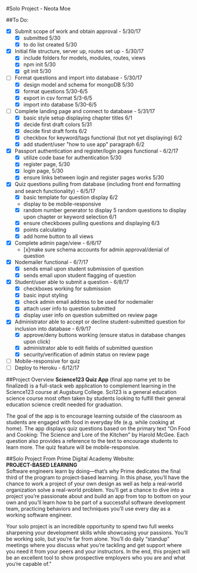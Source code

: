 #Solo Project - Neota Moe

##To Do:  


* [x] Submit scope of work and obtain approval - 5/30/17
	- [x] submitted 5/30
	- [x] to do list created 5/30
* [x] Initial file structure, server up, routes set up - 5/30/17
	- [x] include folders for models, modules, routes, views
	- [x] npm init 5/30
	- [x] git init 5/30
* [ ] Format questions and import into database - 5/30/17 
	- [x] design model and schema for mongoDB 5/30
	- [x] format questions 5/30-6/5
	- [x] export in csv format 5/3-6/5
	- [x] import into database 5/30-6/5
* [ ] Complete landing page and connect to database - 5/31/17 
	- [x] basic style setup displaying chapter titles 6/1
	- [x] decide first draft colors 5/31
	- [x] decide first draft fonts 6/2
	- [x] checkbox for keyword/tags functional (but not yet displaying)  6/2
	- [x] add student/user "how to use app" paragraph 6/2
* [x] Passport authentication and register/login pages functional - 6/2/17 
	- [x] utilize code base for authentication 5/30
	- [x] register page, 5/30 
	- [x] login page, 5/30 
	- [x] ensure links between login and register pages works 5/30
* [x] Quiz questions pulling from database (including front end formatting and search functionality) - 6/5/17 
	- [x] basic template for question display 6/2
	- display to be mobile-responsive 
	- [x] random number generator to display 5 random questions to display upon chapter or keyword selection 6/1
	- [x] ensure checkboxes pulling questions and displaying 6/3
	- [x] points calculating
	- [x] add home button to all views
* [x] Complete admin page/view - 6/6/17
	- [x]make sure schema accounts for admin approval/denial of question
* [x] Nodemailer functional - 6/7/17
	- [x] sends email upon student submission of question
	- [x] sends email upon student flagging of question
* [x] Student/user able to submit a question - 6/8/17  
	- [x] checkboxes working for submission
	- [x] basic input styling
	- [x] check admin email address to be used for nodemailer
	- [x] attach user info to question submitted
	- [x] display user info on question submitted on review page
* [x] Administrator able to accept or decline student-submitted question for inclusion into database - 6/9/17    
	- [x] approve/deny buttons working (ensure status in database changes upon click)
	- [x] administrator able to edit fields of submitted question
	- [x] security/verification of admin status on review page
* [ ] Mobile-responsive for quiz
* [ ] Deploy to Heroku - 6/12/17

##Project Overview
**Science123 Quiz App** (final app name yet to be finalized) is a full-stack web application to complement learning in the Science123 course at Augsburg College.  Sci123 is a general education science course most often taken by students looking to fulfill their general education science credit needed for graduation.  

The goal of the app is to encourage learning outside of the classroom as students are engaged with food in everyday life (e.g. while cooking at home).  The app displays quiz questions based on the primary text “On Food and Cooking: The Science and Lore of the Kitchen” by Harold McGee.  Each question also provides a reference to the text to encourage students to learn more.  The quiz feature will be mobile-responsive.

##Solo Project
From Prime Digital Academy Website:   
**PROJECT-BASED LEARNING**   
Software engineers learn by doing—that’s why Prime dedicates the final third of the program to project-based learning. In this phase, you’ll have the chance to work a project of your own design as well as help a real-world organization solve a real-world problem. You’ll get a chance to dive into a project you’re passionate about and build an app from top to bottom on your own and you’ll learn how to be part of a successful software development team, practicing behaviors and techniques you’ll use every day as a working software engineer.    

Your solo project is an incredible opportunity to spend two full weeks sharpening your development skills while showcasing your passions. You’ll be working solo, but you’re far from alone. You’ll do daily “standup” meetings where you discuss what you’re tackling and get support where you need it from your peers and your instructors. In the end, this project will be an excellent tool to show prospective employers who you are and what you’re capable of."


